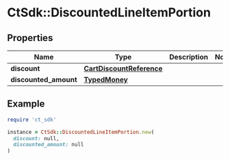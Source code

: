 # CtSdk::DiscountedLineItemPortion

## Properties

| Name | Type | Description | Notes |
| ---- | ---- | ----------- | ----- |
| **discount** | [**CartDiscountReference**](CartDiscountReference.md) |  |  |
| **discounted_amount** | [**TypedMoney**](TypedMoney.md) |  |  |

## Example

```ruby
require 'ct_sdk'

instance = CtSdk::DiscountedLineItemPortion.new(
  discount: null,
  discounted_amount: null
)
```

